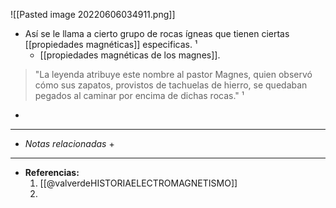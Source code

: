 ![[Pasted image 20220606034911.png]]
+ Así se le llama a cierto grupo de rocas ígneas que tienen ciertas [[propiedades magnéticas]] especificas. ¹
	+ [[propiedades magnéticas de los magnes]].
	
> "La leyenda atribuye este nombre al pastor Magnes, quien observó cómo sus zapatos, provistos de tachuelas de hierro, se quedaban pegados al caminar por encima de dichas rocas." ¹
+ 



---
+ *Notas relacionadas*
	+ 

---
+ **Referencias:**
	1.  [[@valverdeHISTORIAELECTROMAGNETISMO]]
	2. 
